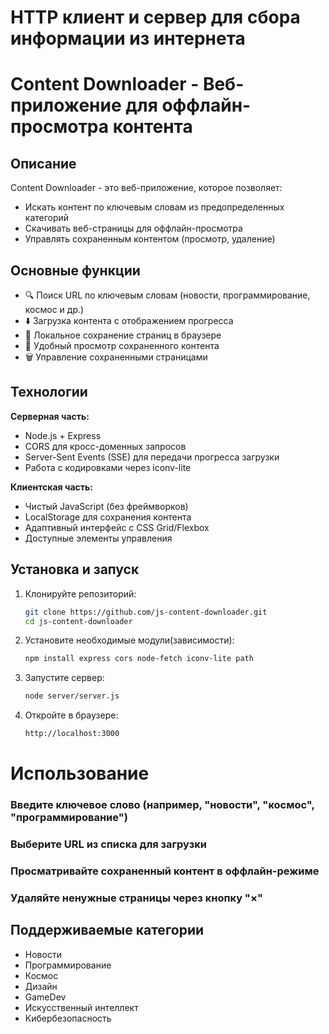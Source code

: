 # HTTP клиент и сервер для сбора информации из интернета
# Content Downloader - Веб-приложение для оффлайн-просмотра контента

## Описание

Content Downloader - это веб-приложение, которое позволяет:
- Искать контент по ключевым словам из предопределенных категорий
- Скачивать веб-страницы для оффлайн-просмотра
- Управлять сохраненным контентом (просмотр, удаление)

## Основные функции

- 🔍 Поиск URL по ключевым словам (новости, программирование, космос и др.)
- ⬇️ Загрузка контента с отображением прогресса
- 💾 Локальное сохранение страниц в браузере
- 📖 Удобный просмотр сохраненного контента
- 🗑️ Управление сохраненными страницами

## Технологии

**Серверная часть:**
- Node.js + Express
- CORS для кросс-доменных запросов
- Server-Sent Events (SSE) для передачи прогресса загрузки
- Работа с кодировками через iconv-lite

**Клиентская часть:**
- Чистый JavaScript (без фреймворков)
- LocalStorage для сохранения контента
- Адаптивный интерфейс с CSS Grid/Flexbox
- Доступные элементы управления

## Установка и запуск

1. Клонируйте репозиторий:
   ```bash
   git clone https://github.com/js-content-downloader.git
   cd js-content-downloader
2. Установите необходимые модули(зависимости):
   ```bash
   npm install express cors node-fetch iconv-lite path
3. Запустите сервер:
   ```bash
   node server/server.js
4. Откройте в браузере:
   ```bash
   http://localhost:3000

# Использование
### Введите ключевое слово (например, "новости", "космос", "программирование")
### Выберите URL из списка для загрузки
### Просматривайте сохраненный контент в оффлайн-режиме
### Удаляйте ненужные страницы через кнопку "×"

## Поддерживаемые категории
- Новости
- Программирование
- Космос
- Дизайн
- GameDev
- Искусственный интеллект
- Кибербезопасность
